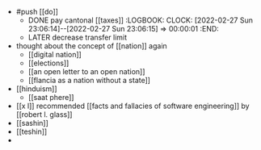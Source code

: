 - #push [[do]]
	- DONE pay cantonal [[taxes]]
	  :LOGBOOK:
	  CLOCK: [2022-02-27 Sun 23:06:14]--[2022-02-27 Sun 23:06:15] =>  00:00:01
	  :END:
	- LATER decrease transfer limit
- thought about the concept of [[nation]] again
	- [[digital nation]]
	- [[elections]]
	- [[an open letter to an open nation]]
	- [[flancia as a nation without a state]]
- [[hinduism]]
	- [[saat phere]]
- [[x l]] recommended [[facts and fallacies of software engineering]] by [[robert l. glass]]
- [[sashin]]
- [[teshin]]
-